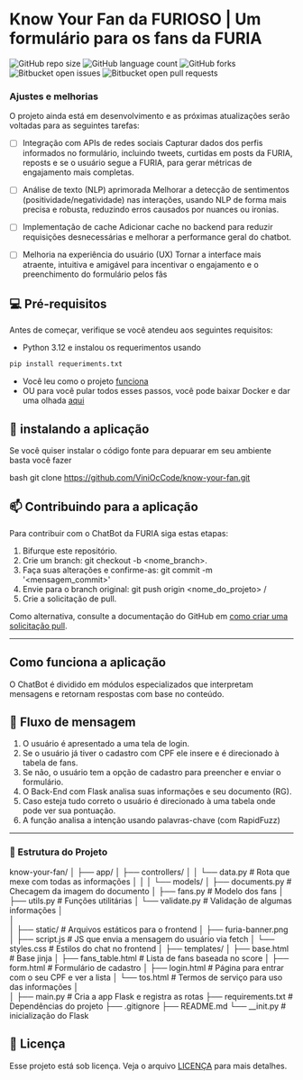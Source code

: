 # Know Your Fan da FURIOSO | Um formulário para os fans da FURIA

![GitHub repo size](https://img.shields.io/github/repo-size/iuricode/README-template?style=for-the-badge)
![GitHub language count](https://img.shields.io/github/languages/count/iuricode/README-template?style=for-the-badge)
![GitHub forks](https://img.shields.io/github/forks/iuricode/README-template?style=for-the-badge)
![Bitbucket open issues](https://img.shields.io/bitbucket/issues/iuricode/README-template?style=for-the-badge)
![Bitbucket open pull requests](https://img.shields.io/bitbucket/pr-raw/iuricode/README-template?style=for-the-badge)

### Ajustes e melhorias

O projeto ainda está em desenvolvimento e as próximas atualizações serão voltadas para as seguintes tarefas:

- [ ] Integração com APIs de redes sociais
Capturar dados dos perfis informados no formulário, incluindo tweets, curtidas em posts da FURIA, reposts e se o usuário segue a FURIA, para gerar métricas de engajamento mais completas.

- [ ] Análise de texto (NLP) aprimorada
Melhorar a detecção de sentimentos (positividade/negatividade) nas interações, usando NLP de forma mais precisa e robusta, reduzindo erros causados por nuances ou ironias.

- [ ] Implementação de cache
Adicionar cache no backend para reduzir requisições desnecessárias e melhorar a performance geral do chatbot.

- [ ] Melhoria na experiência do usuário (UX)
Tornar a interface mais atraente, intuitiva e amigável para incentivar o engajamento e o preenchimento do formulário pelos fãs

## 💻 Pré-requisitos

Antes de começar, verifique se você atendeu aos seguintes requisitos:

- Python 3.12 e instalou os requerimentos usando 
```bash
pip install requeriments.txt
```
- Você leu como o projeto [funciona](#como-funciona-o-ChatBot-da-FURIA)
- OU para você pular todos esses passos, você pode baixar Docker e dar uma olhada [aqui](README.docker.md)

## 🚀 instalando a aplicação 

Se você quiser instalar o código fonte para depuarar em seu ambiente basta você fazer

bash
git clone https://github.com/ViniOcCode/know-your-fan.git



## 📫 Contribuindo para a aplicação

Para contribuir com o ChatBot da FURIA siga estas etapas:

1. Bifurque este repositório.
2. Crie um branch: git checkout -b <nome_branch>.
3. Faça suas alterações e confirme-as: git commit -m '<mensagem_commit>'
4. Envie para o branch original: git push origin <nome_do_projeto> / <local>
5. Crie a solicitação de pull.

Como alternativa, consulte a documentação do GitHub em [como criar uma solicitação pull](https://help.github.com/en/github/collaborating-with-issues-and-pull-requests/creating-a-pull-request).

---

## Como funciona a aplicação

O ChatBot é dividido em módulos especializados que interpretam mensagens e retornam respostas com base no conteúdo.

## 🔁 Fluxo de mensagem

1. O usuário é apresentado a uma tela de login.
2. Se o usuário já tiver o cadastro com CPF ele insere e é direcionado à tabela de fans.
3. Se não, o usuário tem a opção de cadastro para preencher e enviar o formulário.
4. O Back-End com Flask analisa suas informações e seu documento (RG).
5. Caso esteja tudo correto o usuário é direcionado à uma tabela onde pode ver sua pontuação.
6. A função analisa a intenção usando palavras-chave (com RapidFuzz)

---

### 📁 Estrutura do Projeto

know-your-fan/
│
├── app/
│   ├── controllers/
│   │   └── data.py                # Rota que mexe com todas as informações
│   │
│   └── models/
│      ├── documents.py            # Checagem da imagem do documento
│      ├── fans.py                 # Modelo dos fans
│      ├── utils.py                # Funções utilitárias
│      └── validate.py             # Validação de algumas informações
│                
│                    
│
├── static/                        # Arquivos estáticos para o frontend
│   ├── furia-banner.png
│   ├── script.js                  # JS que envia a mensagem do usuário via fetch
│   └── styles.css                 # Estilos do chat no frontend
│
├── templates/
│   ├── base.html                 # Base jinja
│   ├── fans_table.html           # Lista de fans baseada no score
│   ├── form.html                 # Formulário de cadastro
│   ├── login.html                # Página para entrar com o seu CPF e ver a lista
│   └── tos.html                  # Termos de serviço para uso das informações
│                 
│
├── main.py                        # Cria a app Flask e registra as rotas
├── requirements.txt               # Dependências do projeto
├── .gitignore
├── README.md
└──  __init.py                     # inicialização do Flask

 

## 📝 Licença
Esse projeto está sob licença. Veja o arquivo [LICENÇA](LICENSE) para mais detalhes.
